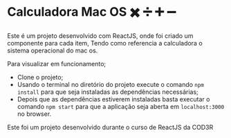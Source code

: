 # Calculadora Mac OS   :heavy_multiplication_x: :heavy_division_sign: :heavy_plus_sign: :heavy_minus_sign: 

Este é um projeto desenvolvido com ReactJS, onde foi criado um componente para cada item, Tendo como referencia a calculadora o sistema operacional do mac os.

Para visualizar em funcionamento;

* Clone o projeto;
* Usando o terminal no diretório do projeto execute o comando `npm install` para que seja instaladas as dependências necessárias;
* Depois que as dependências estiverem instaladas basta executar o comando `npm start` para que a aplicação seja aberta em `localhost:3000` no browser.

Este foi um projeto desenvolvido durante o curso de ReactJS da COD3R

